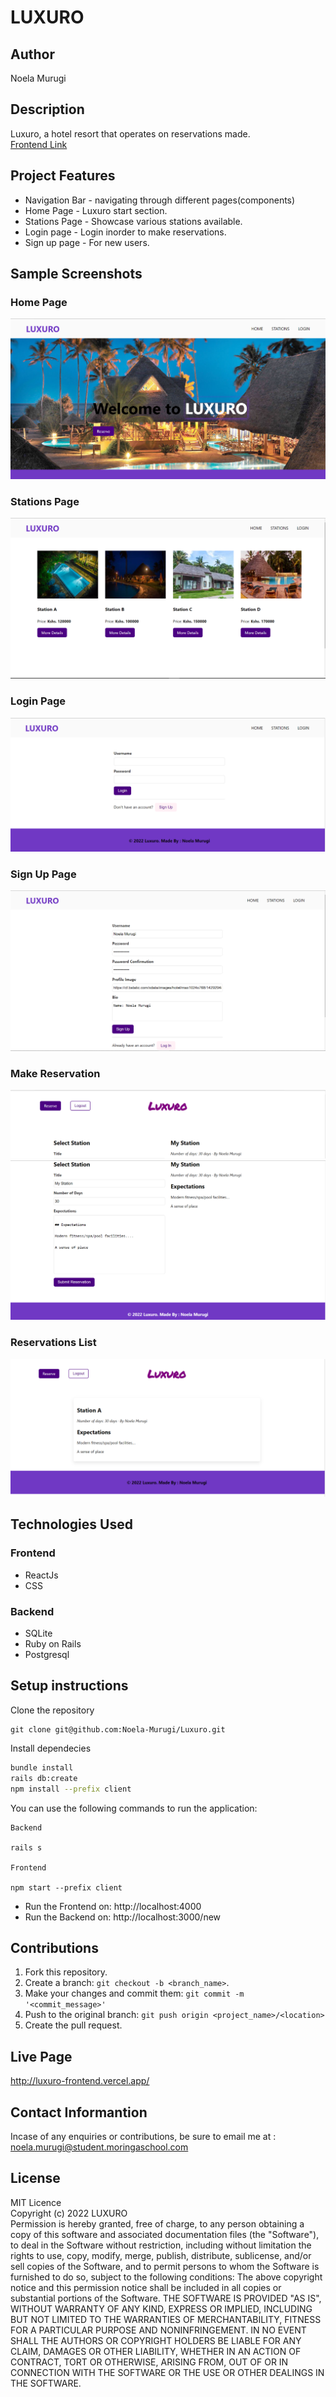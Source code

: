 # LUXURO
## Author
Noela Murugi<br>

## Description
Luxuro, a hotel resort that operates on reservations made.
<br>
[Frontend Link](https://github.com/Noela-Murugi/Luxuro-frontend)

## Project Features

* Navigation Bar - navigating through different pages(components)
* Home Page - Luxuro start section.
* Stations Page - Showcase various stations available.
* Login page - Login inorder to make reservations.
* Sign up page - For new users.

## Sample Screenshots
### Home Page

![home.png](https://github.com/Noela-Murugi/Luxuro-frontend/blob/main/home.png)

### Stations Page

![stations.png](https://github.com/Noela-Murugi/Luxuro-frontend/blob/main/stations.png)

### Login Page

![login.png](https://github.com/Noela-Murugi/Luxuro-frontend/blob/main/login.png)

### Sign Up Page

![signup.png](https://github.com/Noela-Murugi/Luxuro/blob/main/client/signup.png)

### Make Reservation

![submit.png](https://github.com/Noela-Murugi/Luxuro/blob/main/client/submit.png)
![submitreservation.png](https://github.com/Noela-Murugi/Luxuro/blob/main/client/submitreservation.png)

### Reservations List

![reservepost.png](https://github.com/Noela-Murugi/Luxuro/blob/main/client/reservepost.png)


## Technologies Used

### Frontend
+ ReactJs<br>
+ CSS<br>

### Backend
+ SQLite<br>
+ Ruby on Rails<br>
+ Postgresql<br>

## Setup instructions
Clone the repository
```
git clone git@github.com:Noela-Murugi/Luxuro.git
```

Install dependecies

```sh
bundle install
rails db:create
npm install --prefix client
```


You can use the following commands to run the application:

```
Backend

rails s

Frontend

npm start --prefix client

```
+ Run the Frontend on: http://localhost:4000 <br>
+ Run the Backend on: http://localhost:3000/new <br>

## Contributions

1. Fork this repository.
2. Create a branch: `git checkout -b <branch_name>`.
3. Make your changes and commit them: `git commit -m '<commit_message>'`
4. Push to the original branch: `git push origin <project_name>/<location>`
5. Create the pull request.

## Live Page
http://luxuro-frontend.vercel.app/

## Contact Informantion
Incase of any enquiries or contributions, be sure to email me at :
noela.murugi@student.moringaschool.com


## License
MIT Licence<br>
Copyright (c) 2022 LUXURO<br>
Permission is hereby granted, free of charge, to any person obtaining a copy
of this software and associated documentation files (the "Software"), to deal
in the Software without restriction, including without limitation the rights
to use, copy, modify, merge, publish, distribute, sublicense, and/or sell
copies of the Software, and to permit persons to whom the Software is
furnished to do so, subject to the following conditions:
The above copyright notice and this permission notice shall be included in all
copies or substantial portions of the Software.
THE SOFTWARE IS PROVIDED "AS IS", WITHOUT WARRANTY OF ANY KIND, EXPRESS OR
IMPLIED, INCLUDING BUT NOT LIMITED TO THE WARRANTIES OF MERCHANTABILITY,
FITNESS FOR A PARTICULAR PURPOSE AND NONINFRINGEMENT. IN NO EVENT SHALL THE
AUTHORS OR COPYRIGHT HOLDERS BE LIABLE FOR ANY CLAIM, DAMAGES OR OTHER
LIABILITY, WHETHER IN AN ACTION OF CONTRACT, TORT OR OTHERWISE, ARISING FROM,
OUT OF OR IN CONNECTION WITH THE SOFTWARE OR THE USE OR OTHER DEALINGS IN THE
SOFTWARE.
